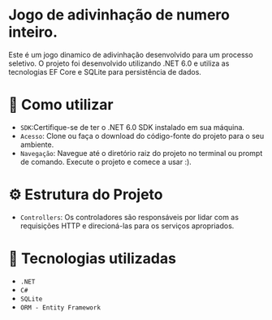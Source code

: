 # Jogo de adivinhação de numero inteiro.

Este é um jogo dinamico de adivinhação desenvolvido para um processo seletivo. O projeto  foi desenvolvido utilizando .NET 6.0 e utiliza as tecnologias EF Core e SQLite para persistência de dados.

# :hammer: Como utilizar 

- `SDK`:Certifique-se de ter o .NET 6.0 SDK instalado em sua máquina.
- `Acesso`: Clone ou faça o download do código-fonte do projeto para o seu ambiente.
- `Navegação`: Navegue até o diretório raiz do projeto no terminal ou prompt de comando.
Execute o projeto e comece a usar :).

# :gear: Estrutura do Projeto 

- `Controllers`: Os controladores são responsáveis por lidar com as requisições HTTP e direcioná-las para os serviços apropriados.

# :rocket: Tecnologias utilizadas 
- `.NET`
- `C#`
- `SQLite`
- `ORM - Entity Framework`
